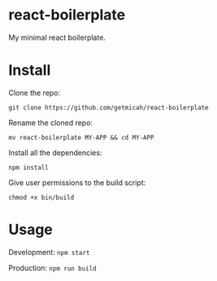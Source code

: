 # react-boilerplate

My minimal react boilerplate.


# Install

Clone the repo:

`git clone https://github.com/getmicah/react-boilerplate`

Rename the cloned repo:

`mv react-boilerplate MY-APP && cd MY-APP`

Install all the dependencies:

`npm install`

Give user permissions to the build script:

`chmod +x bin/build`


# Usage
Development: `npm start`

Production: `npm run build`

